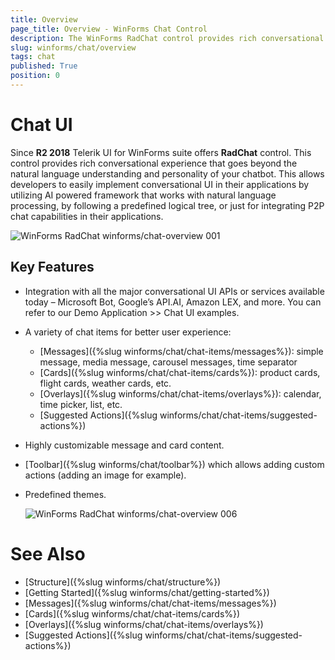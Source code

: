 ```yaml
---
title: Overview
page_title: Overview - WinForms Chat Control
description: The WinForms RadChat control provides rich conversational experience that goes beyond the natural language understanding and personality of your chatbot. 
slug: winforms/chat/overview 
tags: chat
published: True
position: 0 
---
```


# Chat UI

Since **R2 2018** Telerik UI for WinForms suite offers **RadChat** control. This control provides rich conversational experience that goes beyond the natural language understanding and personality of your chatbot. This allows developers to easily implement conversational UI in their applications by utilizing AI powered framework that works with natural language processing, by following a predefined logical tree, or just for integrating P2P chat capabilities in their applications. 

![WinForms RadChat winforms/chat-overview 001](images/chat-overview001.gif) 

## Key Features

- Integration with all the major conversational UI APIs or services available today – Microsoft Bot, Google’s API.AI, Amazon LEX, and more. You can refer to our Demo Application >> Chat UI examples. 
- A variety of chat items for better user experience:
	* [Messages]({%slug winforms/chat/chat-items/messages%}): simple message, media message, carousel messages, time separator
	* [Cards]({%slug winforms/chat/chat-items/cards%}): product cards, flight cards, weather cards, etc.
	* [Overlays]({%slug winforms/chat/chat-items/overlays%}): calendar, time picker, list, etc.
	* [Suggested Actions]({%slug winforms/chat/chat-items/suggested-actions%})
- Highly customizable message and card content.
- [Toolbar]({%slug winforms/chat/toolbar%}) which allows adding custom actions (adding an image for example).
- Predefined themes.

	![WinForms RadChat winforms/chat-overview 006](images/chat-overview006.png) 	

# See Also

* [Structure]({%slug winforms/chat/structure%})
* [Getting Started]({%slug winforms/chat/getting-started%})
* [Messages]({%slug winforms/chat/chat-items/messages%})
* [Cards]({%slug winforms/chat/chat-items/cards%})
* [Overlays]({%slug winforms/chat/chat-items/overlays%})
* [Suggested Actions]({%slug winforms/chat/chat-items/suggested-actions%})
 
        
